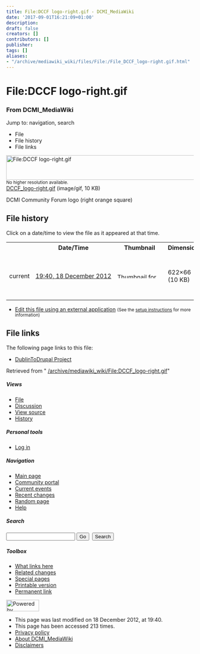 ```yaml
---
title: File:DCCF logo-right.gif - DCMI_MediaWiki
date: '2017-09-01T16:21:09+01:00'
description: 
draft: false
creators: []
contributors: []
publisher: 
tags: []
aliases:
- "/archive/mediawiki_wiki/files/File:/File_DCCF_logo-right.gif.html"
---
```


<a id="top"></a>
# File:DCCF logo-right.gif

### From DCMI\_MediaWiki

Jump to: navigation, search
<!-- start content -->
- File
- File history
- File links

 [<img alt="File:DCCF logo-right.gif" src="/images/d/de/DCCF_logo-right.gif" width="622" height="66">](/archive/mediawiki_wiki/files/DCCF_logo-right.gif)  
<small>No higher resolution available.</small>  
 [DCCF\_logo-right.gif](/images/d/de/DCCF_logo-right.gif)‎ (image/gif, 10 KB)

DCMI Community Forum logo (right orange square)

<!-- 
NewPP limit report
Preprocessor node count: 1/1000000
Post-expand include size: 0/2097152 bytes
Template argument size: 0/2097152 bytes
Expensive parser function count: 0/100
-->
## File history

Click on a date/time to view the file as it appeared at that time.

<table class="wikitable filehistory">
  <tr>
    <td></td>
    <th>Date/Time</th>
    <th>Thumbnail</th>
    <th>Dimensions</th>
    <th>User</th>
    <th>Comment</th>
  </tr>
  <tr>
    <td>current</td>
    <td class="filehistory-selected" style="white-space: nowrap;"><a href="/archive/mediawiki_wiki/files/DCCF_logo-right.gif">19:40, 18 December 2012</a></td>
    <td><a href="/images/d/de/DCCF_logo-right.gif"><img alt="Thumbnail for version as of 19:40, 18 December 2012" src="/images/d/de/DCCF_logo-right.gif" width="120" height="13"></a></td>
    <td>622×66 <span style="white-space: nowrap;">(10 KB)</span>
    </td>
    <td>
      <a href="/index.php?title=User:StuartSutton&amp;action=edit&amp;redlink=1" class="new mw-userlink" title="User:StuartSutton (page does not exist)">StuartSutton</a> <span style="white-space: nowrap;"> <span class="mw-usertoollinks">(<a href="/index.php?title=User_talk:StuartSutton&amp;action=edit&amp;redlink=1" class="new" title="User talk:StuartSutton (page does not exist)">Talk</a> | <a href="/index.php/Special:Contributions/StuartSutton" title="Special:Contributions/StuartSutton">contribs</a>)</span></span>
    </td>
    <td> <span class="comment">(DCMI Community Forum logo (right orange square))</span>
    </td>
  </tr>
</table>

  

- [Edit this file using an external application](/index.php?title=File:DCCF_logo-right.gif&action=edit&externaledit=true&mode=file "File:DCCF logo-right.gif") <small>(See the <a href="http://www.mediawiki.org/wiki/Manual:External_editors" class="external text" rel="nofollow">setup instructions</a> for more information)</small>

## File links

The following page links to this file:

- [DublinToDrupal Project](/index.php/DublinToDrupal_Project "DublinToDrupal Project")

Retrieved from " [/archive/mediawiki_wiki/File:DCCF\_logo-right.gif](/archive/mediawiki_wiki/files/File:/File:DCCF_logo-right.gif.html)"

<!-- end content -->

##### Views

- [File](/archive/mediawiki_wiki/files/File:/File:DCCF_logo-right.gif.html "View the file page [c]")
- [Discussion](/index.php?title=File_talk:DCCF_logo-right.gif&action=edit&redlink=1 "Discussion about the content page [t]")
- [View source](/index.php?title=File:DCCF_logo-right.gif&action=edit "This page is protected.
You can view its source [e]")
- [History](/index.php?title=File:DCCF_logo-right.gif&action=history "Past revisions of this page [h]")

##### Personal tools

- [Log in](/index.php?title=Special:UserLogin&returnto=File:DCCF_logo-right.gif "You are encouraged to log in; however, it is not mandatory [o]")

<script type="text/javascript"> if (window.isMSIE55) fixalpha(); </script>

##### Navigation

- [Main page](/index.php/Main_Page "Visit the main page [z]")
- [Community portal](/index.php/DCMI_MediaWiki:Community_portal "About the project, what you can do, where to find things")
- [Current events](/index.php/DCMI_MediaWiki:Current_events "Find background information on current events")
- [Recent changes](/index.php/Special:RecentChanges "The list of recent changes in the wiki [r]")
- [Random page](/index.php/Special:Random "Load a random page [x]")
- [Help](/index.php/Help:Contents "The place to find out")

##### <label for="searchInput">Search</label>

<form action="/index.php" id="searchform">
				<input type="hidden" name="title" value="Special:Search">
				<input id="searchInput" title="Search DCMI_MediaWiki" accesskey="f" type="search" name="search">
				<input type="submit" name="go" class="searchButton" id="searchGoButton" value="Go" title="Go to a page with this exact name if exists"> 
				<input type="submit" name="fulltext" class="searchButton" id="mw-searchButton" value="Search" title="Search the pages for this text">
			</form>

##### Toolbox

- [What links here](/index.php/Special:WhatLinksHere/File:DCCF_logo-right.gif "List of all wiki pages that link here [j]")
- [Related changes](/index.php/Special:RecentChangesLinked/File:DCCF_logo-right.gif "Recent changes in pages linked from this page [k]")
- [Special pages](/index.php/Special:SpecialPages "List of all special pages [q]")
- [Printable version](/index.php?title=File:DCCF_logo-right.gif&printable=yes "Printable version of this page [p]")
- [Permanent link](/index.php?title=File:DCCF_logo-right.gif&oldid=4524 "Permanent link to this revision of the page")

<!-- end of the left (by default at least) column -->

 [<img src="/skins/common/images/poweredby_mediawiki_88x31.png" height="31" width="88" alt="Powered by MediaWiki">](http://www.mediawiki.org/)

- This page was last modified on 18 December 2012, at 19:40.
- This page has been accessed 213 times.
- [Privacy policy](/index.php/DCMI_MediaWiki:Privacy_policy "DCMI MediaWiki:Privacy policy")
- [About DCMI\_MediaWiki](/index.php/DCMI_MediaWiki:About "DCMI MediaWiki:About")
- [Disclaimers](/index.php/DCMI_MediaWiki:General_disclaimer "DCMI MediaWiki:General disclaimer")

<script>if (window.runOnloadHook) runOnloadHook();</script><!-- Served in 0.453 secs. -->
